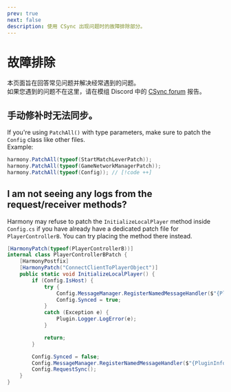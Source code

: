 ```yaml
---
prev: true
next: false
description: 使用 CSync 出现问题时的故障排除部分。
---
```


# 故障排除

本页面旨在回答常见问题并解决经常遇到的问题。<br>
如果您遇到的问题不在这里，请在模组 Discord 中的 [CSync forum](https://discord.com/channels/1168655651455639582/1199756974368227439) 报告。

## 手动修补时无法同步。

If you're using `PatchAll()` with type parameters, make sure to patch the `Config` class like other files.<br>
Example:

```cs
harmony.PatchAll(typeof(StartMatchLeverPatch));
harmony.PatchAll(typeof(GameNetworkManagerPatch));
harmony.PatchAll(typeof(Config)); // [!code ++]
```

## I am not seeing any logs from the request/receiver methods?

Harmony may refuse to patch the `InitializeLocalPlayer` method inside `Config.cs` if you have already have a dedicated patch file for `PlayerControllerB`. You can try placing the method there instead.

```cs
[HarmonyPatch(typeof(PlayerControllerB))]
internal class PlayerControllerBPatch {
    [HarmonyPostfix]
    [HarmonyPatch("ConnectClientToPlayerObject")]
    public static void InitializeLocalPlayer() {
        if (Config.IsHost) {
            try {
                Config.MessageManager.RegisterNamedMessageHandler($"{PluginInfo.PLUGIN_GUID}_OnRequestConfigSync", Config.OnRequestSync);
                Config.Synced = true;
            }
            catch (Exception e) {
                Plugin.Logger.LogError(e);
            }

            return;
        }

        Config.Synced = false;
        Config.MessageManager.RegisterNamedMessageHandler($"{PluginInfo.PLUGIN_GUID}_OnReceiveConfigSync", Config.OnReceiveSync);
        Config.RequestSync();
    }
}
```
